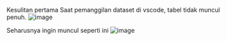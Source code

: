 Kesulitan pertama Saat pemanggilan dataset di vscode, tabel tidak muncul penuh.
![image](https://user-images.githubusercontent.com/93176382/230706708-c1413820-b681-4859-bcd5-0e03241e7029.png)

Seharusnya ingin muncul seperti ini
![image](https://user-images.githubusercontent.com/93176382/230706761-9323f619-2cdc-42e0-889a-52f34bb7c248.png)
